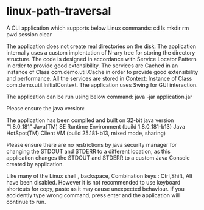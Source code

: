 # linux-path-traversal

A CLI application which supports below Linux commands:
cd
ls
mkdir
rm
pwd
session clear

The application does not create real directories on the disk.
The application internally uses a custom implentation of N-ary tree for storing the directory structure.
The code is designed in accordance with Service Locator Pattern in order to provide good extensibility.
The services are Cached in an instance of Class com.demo.util.Cache in order to provide good extensibility and performance.
All the services are stored in Context: Instance of Class com.demo.util.InitialContext.
The application uses Swing for GUI interaction. 

The application can be run using below command:
java -jar application.jar

Please ensure the java version: 

The application has been compiled and built on 32-bit
java version "1.8.0_181"
Java(TM) SE Runtime Environment (build 1.8.0_181-b13)
Java HotSpot(TM) Client VM (build 25.181-b13, mixed mode, sharing)

Please ensure there are no restrictions by java security manager for changing the STDOUT and STDERR to a different location, as this application
changes the STDOUT and STDERR to a custom Java Console created by application.

Like many of the Linux shell , backspace, Combination keys : Ctrl,Shift, Alt have been disabled. However it is not recommended to use
keyboard shortcuts for copy, paste as it may cause unexpected behaviour. If you accidently type wrong command, press enter and the application
will continue to run.






